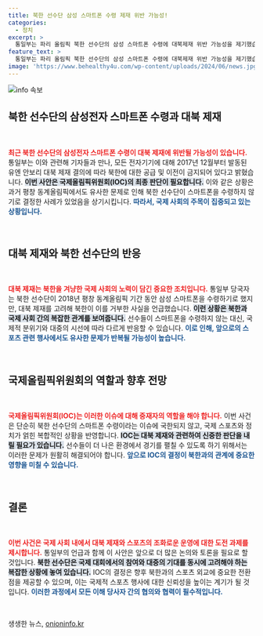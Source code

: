 ```yaml
---
title: 북한 선수단 삼성 스마트폰 수령 제재 위반 가능성!
categories:
  - 정치
excerpt: >
  통일부는 파리 올림픽 북한 선수단의 삼성 스마트폰 수령에 대북제재 위반 가능성을 제기했습니다. IOC의 해명 요구, 과거와의 대조 속에 긴장감이 높아지는 상황입니다. 클릭하여 자세한 내용을 확인하세요!
feature_text: >
  통일부는 파리 올림픽 북한 선수단의 삼성 스마트폰 수령에 대북제재 위반 가능성을 제기했습니다. IOC의 해명 요구, 과거와의 대조 속에 긴장감이 높아지는 상황입니다. 클릭하여 자세한 내용을 확인하세요!
image: 'https://www.behealthy4u.com/wp-content/uploads/2024/06/news.jpg'
---
```


<p><img src="https://www.behealthy4u.com/wp-content/uploads/2024/06/news.jpg" alt="info 속보" /></p>

<h2 data-ke-size="size26">북한 선수단의 삼성전자 스마트폰 수령과 대북 제재</h2>

<p data-ke-size="size16">&nbsp;</p>

<p><b><span style="color: #ee2323;">최근 북한 선수단의 삼성전자 스마트폰 수령이 대북 제재에 위반될 가능성이 있습니다.</span></b> 통일부는 이와 관련해 기자들과 만나, 모든 전자기기에 대해 2017년 12월부터 발동된 유엔 안보리 대북 제재 결의에 따라 북한에 대한 공급 및 이전이 금지되어 있다고 밝혔습니다. <b><span style="background-color: #21538527;">이번 사안은 국제올림픽위원회(IOC)의 최종 판단이 필요합니다.</span></b> 이와 같은 상황은 과거 평창 동계올림픽에서도 유사한 문제로 인해 북한 선수단이 스마트폰을 수령하지 않기로 결정한 사례가 있었음을 상기시킵니다. <b><span style="color: #1a5490;">따라서, 국제 사회의 주목이 집중되고 있는 상황입니다.</span></b></p>

<p data-ke-size="size16">&nbsp;</p>

<h2 data-ke-size="size26">대북 제재와 북한 선수단의 반응</h2>

<p data-ke-size="size16">&nbsp;</p>

<p><b><span style="color: #ee2323;">대북 제재는 북한을 겨냥한 국제 사회의 노력이 담긴 중요한 조치입니다.</span></b> 통일부 당국자는 북한 선수단이 2018년 평창 동계올림픽 기간 동안 삼성 스마트폰을 수령하기로 했지만, 대북 제재를 고려해 북한이 이를 거부한 사실을 언급했습니다. <b><span style="background-color: #21538527;">이런 상황은 북한과 국제 사회 간의 복잡한 관계를 보여줍니다.</span></b> 선수들이 스마트폰을 수령하지 않는 대신, 국제적 분위기와 대중의 시선에 따라 다르게 반응할 수 있습니다. <b><span style="color: #1a5490;">이로 인해, 앞으로의 스포츠 관련 행사에서도 유사한 문제가 반복될 가능성이 높습니다.</span></b></p>

<p data-ke-size="size16">&nbsp;</p>

<h2 data-ke-size="size26">국제올림픽위원회의 역할과 향후 전망</h2>

<p data-ke-size="size16">&nbsp;</p>

<p><b><span style="color: #ee2323;">국제올림픽위원회(IOC)는 이러한 이슈에 대해 중재자의 역할을 해야 합니다.</span></b> 이번 사건은 단순히 북한 선수단의 스마트폰 수령이라는 이슈에 국한되지 않고, 국제 스포츠와 정치가 얽힌 복합적인 상황을 반영합니다. <b><span style="background-color: #21538527;">IOC는 대북 제재와 관련하여 신중한 판단을 내릴 필요가 있습니다.</span></b> 선수들이 더 나은 환경에서 경기를 펼칠 수 있도록 하기 위해서는 이러한 문제가 원활히 해결되어야 합니다. <b><span style="color: #1a5490;">앞으로 IOC의 결정이 북한과의 관계에 중요한 영향을 미칠 수 있습니다.</span></b></p>

<p data-ke-size="size16">&nbsp;</p>

<h2 data-ke-size="size26">결론</h2>

<p data-ke-size="size16">&nbsp;</p>

<p><b><span style="color: #ee2323;">이번 사건은 국제 사회 내에서 대북 제재와 스포츠의 조화로운 운영에 대한 도전 과제를 제시합니다.</span></b> 통일부의 언급과 함께 이 사안은 앞으로 더 많은 논의와 토론을 필요로 할 것입니다. <b><span style="background-color: #21538527;">북한 선수단은 국제 대회에서의 참여와 대중의 기대를 동시에 고려해야 하는 복잡한 상황에 놓여 있습니다.</span></b> IOC의 결정은 향후 북한과의 스포츠 외교에 중요한 전환점을 제공할 수 있으며, 이는 국제적 스포츠 행사에 대한 신뢰성을 높이는 계기가 될 것입니다. <b><span style="color: #1a5490;">이러한 과정에서 모든 이해 당사자 간의 협의와 협력이 필수적입니다.</span></b></p>

<p data-ke-size="size16">&nbsp;</p>
생생한 뉴스, <a href="https://onioninfo.kr" rel="dofollow">onioninfo.kr</a>


